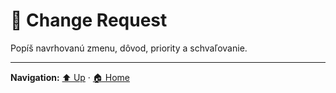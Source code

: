 # 🔄 Change Request

Popíš navrhovanú zmenu, dôvod, priority a schvaľovanie.

---
**Navigation:** [⬆️ Up](./index.md) · [🏠 Home](../index.md)
